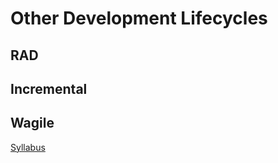 # Other Development Lifecycles

## RAD

## Incremental

## Wagile
[Syllabus](../Syllabus/se-project.md#SE-RP-03)